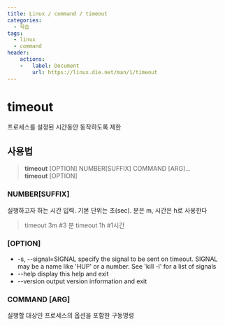 ```yaml
---
title: Linux / command / timeout
categories: 
  - 학습
tags: 
  - linux
  - command
header:  
    actions:
    -   label: Document
        url: https://linux.die.net/man/1/timeout
---
```

# timeout
프로세스를 설정된 시간동안 동작하도록 제한

## 사용법
> **timeout** [OPTION] NUMBER[SUFFIX] COMMAND [ARG]...  
> **timeout** [OPTION]

### NUMBER[SUFFIX]
실행하고자 하는 시간 입력. 기본 단위는 초(sec).
분은 m, 시간은 h로 사용한다
> timeout 3m  #3 분
> timeout 1h  #1시간

### [OPTION]
- -s, --signal=SIGNAL
specify the signal to be sent on timeout.
SIGNAL may be a name like 'HUP' or a number. See 'kill -l' for a list of signals
- --help
display this help and exit
- --version
output version information and exit

### COMMAND [ARG]
실행할 대상인 프로세스의 옵션을 포함한 구동명령
<!--stackedit_data:
eyJoaXN0b3J5IjpbMTU5NjczODI2NF19
-->